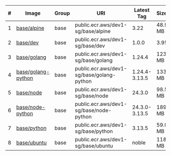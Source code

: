 |#|Image|Group|URI|Latest Tag|Size(MB)|SHA256|Last Push|
|---|---|---|---|---|---|---|---|
|1|[base/alpine](https://gallery.ecr.aws/dev1-sg/base/alpine)|base|public.ecr.aws/dev1-sg/base/alpine|3.22|48.95 MB|sha256:87f6da34ed52b2ac66eebcdaa3f9e2a92ebb18bf645d42147ac880e18d445c8c|2025-07-03T11:45:12+08:00|
|2|[base/dev](https://gallery.ecr.aws/dev1-sg/base/dev)|base|public.ecr.aws/dev1-sg/base/dev|1.0.0|3.95 MB|sha256:0dd193696bd91f50fc4f5c1db479f5095132832f1230372b32660d761329c37d|2025-07-03T11:45:17+08:00|
|3|[base/golang](https://gallery.ecr.aws/dev1-sg/base/golang)|base|public.ecr.aws/dev1-sg/base/golang|1.24.4|123.3 MB|sha256:d3c77d70f717cdedd41b7e956227fcfd504aa28902901a958853453ccb7889c5|2025-07-03T11:45:40+08:00|
|4|[base/golang-python](https://gallery.ecr.aws/dev1-sg/base/golang-python)|base|public.ecr.aws/dev1-sg/base/golang-python|1.24.4-3.13.5|133.52 MB|sha256:9f7c3451882bfd0efb8376dfdbd0ae8cc82594bae899c0ed4b55862f725f6935|2025-07-03T11:46:03+08:00|
|5|[base/node](https://gallery.ecr.aws/dev1-sg/base/node)|base|public.ecr.aws/dev1-sg/base/node|24.3.0|98.57 MB|sha256:8c501c9e61efeb02480c79268e1d6df7e63348c7be09f9ee34e572d9bf4a9028|2025-07-03T11:45:20+08:00|
|6|[base/node-python](https://gallery.ecr.aws/dev1-sg/base/node-python)|base|public.ecr.aws/dev1-sg/base/node-python|24.3.0-3.13.5|189.93 MB|sha256:2ccf2cc9ecb17c84411c3e4916c57ea4991a53b4d6c0d14a0a6cfe3e3130486f|2025-07-03T11:46:12+08:00|
|7|[base/python](https://gallery.ecr.aws/dev1-sg/base/python)|base|public.ecr.aws/dev1-sg/base/python|3.13.5|59.08 MB|sha256:f4013c5b95c8d94552414c8ca402591460b9cb27a3098d21bfe4b6a528632160|2025-07-03T11:45:18+08:00|
|8|[base/ubuntu](https://gallery.ecr.aws/dev1-sg/base/ubuntu)|base|public.ecr.aws/dev1-sg/base/ubuntu|noble|118.07 MB|sha256:91d33a759352bf79b5f4664750b23d5924d641bfaa4022d55fa504462b57e949|2025-07-03T11:48:58+08:00|

